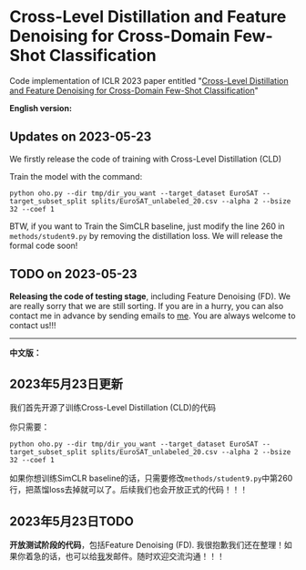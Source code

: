 # Cross-Level Distillation and Feature Denoising for Cross-Domain Few-Shot Classification
Code implementation of ICLR 2023 paper entitled "[Cross-Level Distillation and Feature Denoising for Cross-Domain Few-Shot Classification](https://openreview.net/forum?id=kCeP36h9c2T&referrer=%5Bthe%20profile%20of%20Hao%20ZHENG%5D(%2Fprofile%3Fid%3D~Hao_ZHENG4))"

**English version:**
## Updates on 2023-05-23
We firstly release the code of training with Cross-Level Distillation (CLD)

Train the model with the command:

```
python oho.py --dir tmp/dir_you_want --target_dataset EuroSAT --target_subset_split splits/EuroSAT_unlabeled_20.csv --alpha 2 --bsize 32 --coef 1
```

BTW, if you want to Train the SimCLR baseline, just modify the line 260 in ```methods/student9.py``` by removing the distillation loss. We will release the formal code soon!


## TODO on 2023-05-23

**Releasing the code of testing stage**, including Feature Denoising (FD). We are really sorry that we are still sorting. If you are in a hurry, you can also contact me in advance by sending emails to [me](zheng.h.ad@m.titech.ac.jp). You are always welcome to contact us!!!  

********

**中文版：**
## 2023年5月23日更新
我们首先开源了训练Cross-Level Distillation (CLD)的代码

你只需要：
```
python oho.py --dir tmp/dir_you_want --target_dataset EuroSAT --target_subset_split splits/EuroSAT_unlabeled_20.csv --alpha 2 --bsize 32 --coef 1
```

如果你想训练SimCLR baseline的话，只需要修改```methods/student9.py```中第260行，把蒸馏loss去掉就可以了。后续我们也会开放正式的代码！！！

## 2023年5月23日TODO
**开放测试阶段的代码**，包括Feature Denoising (FD). 我很抱歉我们还在整理！如果你着急的话，也可以给[我](zheng.h.ad@m.titech.ac.jp)发邮件。随时欢迎交流沟通！！！

